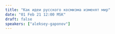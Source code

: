 ```yaml
---
title: "Как идеи русского космизма изменят мир"
date: "01 Feb 21 12:00 MSK"
draft: false
speakers: ["aleksey-gaponov"] 
---
```

 